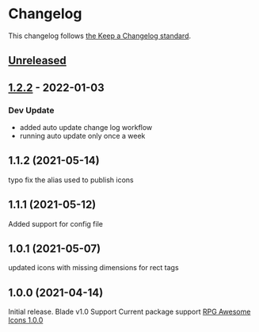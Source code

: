 # Changelog

This changelog follows [the Keep a Changelog standard](https://keepachangelog.com).

## [Unreleased](https://github.com/codeat3/blade-rpg-awesome-icons/compare/1.2.2...HEAD)

## [1.2.2](https://github.com/codeat3/blade-rpg-awesome-icons/compare/1.1.2...1.2.2) - 2022-01-03

### Dev Update

- added auto update change log workflow
- running auto update only once a week

## 1.1.2 (2021-05-14)

typo fix the alias used to publish icons

## 1.1.1 (2021-05-12)

Added support for config file

## 1.0.1 (2021-05-07)

updated icons with missing dimensions for rect tags

## 1.0.0 (2021-04-14)

Initial release.
Blade v1.0 Support
Current package support [RPG Awesome Icons 1.0.0](https://github.com/nagoshiashumari/Rpg-Awesome/releases/tag/1.0.0)
